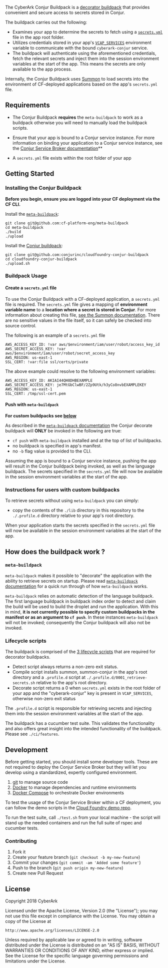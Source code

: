 The CyberArk Conjur Buildpack is a [decorator buildpack](https://github.com/cf-platform-eng/meta-buildpack#what-is-a-decorator) that provides convenient and secure access to secrets stored in Conjur.

The buildpack carries out the following:
 
+ Examines your app to determine the secrets to fetch using a [`secrets.yml`](https://cyberark.github.io/summon/#secrets.yml) file in the app root folder.
+ Utilizes credentials stored in your app's [`VCAP_SERVICES`](https://docs.run.pivotal.io/devguide/deploy-apps/environment-variable.html#VCAP-SERVICES) environment variable to communicate with the bound `cyberark-conjur` service.
+ The buildpack will authenticate using the aforementioned credentials, fetch the relevant secrets and inject them into the session environment variables at the start of the app. This means the secrets are only available to the app process.

Internally, the Conjur Buildpack uses [Summon](https://cyberark.github.io/summon/) to load secrets into the environment of CF-deployed applications based on the app's `secrets.yml` file.

## Requirements

+ The Conjur Buildpack **requires** the `meta-buildpack` to work as a buildpack otherwise you will need to manually load the buildpack scripts.

+ Ensure that your app is bound to a Conjur service instance. For more information on binding your application to a Conjur service instance, see the [Conjur Service Broker documentation](https://github.com/conjurinc/conjur-service-broker#binding-your-application-to-the-conjur-service)**

+ A `secrets.yml` file exists within the root folder of your app

## Getting Started

### Installing the Conjur Buildpack

**Before you begin, ensure you are logged into your CF deployment via the CF CLI.**

Install the [`meta-buildpack`](https://github.com/cf-platform-eng/meta-buildpack):
```
git clone git@github.com:cf-platform-eng/meta-buildpack
cd meta-buildpack
./build
./upload
```

Install the [Conjur buildpack](https://github.com/conjurinc/cloudfoundry-conjur-buildpack):
```
git clone git@github.com:conjurinc/cloudfoundry-conjur-buildpack
cd cloudfoundry-conjur-buildpack
./upload.sh
```

### Buildpack Usage

#### Create a `secrets.yml` file

To use the Conjur Buildpack with a CF-deployed application, a `secrets.yml` file is required. The `secrets.yml` file gives a mapping of **environment variable name** to a **location where a secret is stored in Conjur**. For more information about creating this file, [see the Summon documentation](https://cyberark.github.io/summon/#secrets.yml). There are no sensitive values in the file itself, so it can safely be checked into source control.

The following is an example of a `secrets.yml` file

```
AWS_ACCESS_KEY_ID: !var aws/$environment/iam/user/robot/access_key_id
AWS_SECRET_ACCESS_KEY: !var aws/$environment/iam/user/robot/secret_access_key
AWS_REGION: us-east-1
SSL_CERT: !var:file ssl/certs/private
```

The above example could resolve to the following environment variables:

```
AWS_ACCESS_KEY_ID: AKIAI44QH8DHBEXAMPLE
AWS_SECRET_ACCESS_KEY: je7MtGbClwBF/2Zp9Utk/h3yCo8nvbEXAMPLEKEY
AWS_REGION: us-east-1
SSL_CERT: /tmp/ssl-cert.pem
```

#### Push with `meta-buildpack`
**For custom buildpacks see [below](#custom-buildpack-instructions)**

As described in the [`meta-buildpack` documentation](https://github.com/cf-platform-eng/meta-buildpack#how-it-works) the Conjur decorate buildpack will **ONLY** be invoked in the following are true:

+ `cf push` with `meta-buildpack` installed and at the top of list of buildpacks. 
+ no buildpack is specified in app's manifest.
+ no `-b` flag value is provided to the CLI. 

Assuming the app is bound to a Conjur service instance, pushing the app will result in the Conjur buildpack being invoked, as well as the language buildpack. The secrets specified in the `secrets.yml` file will now be available in the session environment variables at the start of the app.

### <a name="custom-buildpack-instructions"></a>Instructions for users with custom buildpacks

To retrieve secrets without using `meta-buildpack` you can simply:

+ copy the contents of the `./lib` directory in this repository to the `./.profile.d` directory relative to your app's root directory.
 
When your application starts the secrets specified in the `secrets.yml` file will now be available in the session environment variables at the start of the app.

## How does the buildpack work ?

### `meta-buildpack`

`meta-buildpack` makes it possible to "decorate" the application with the ability to retrieve secrets on startup. Please read [`meta-buildpack` documentation](https://github.com/cf-platform-eng/meta-buildpack#how-it-works) for a quick run through of how `meta-buildpack` works. 

`meta-buildpack` relies on automatic detection of the language buildpack. The first language buildpack in buildpack index order to detect and claim the build will be used to build the droplet and run the application. With this in mind, **it is not currently possible to specify custom buildpacks in the manifest or as an argument to `cf push`**. In these instances `meta-buildpack` will not be invoked; consequently the Conjur buildpack will also not be invoked.

### Lifecycle scripts

The buildpack is comprised of the [3 lifecycle scripts](https://github.com/cf-platform-eng/meta-buildpack#how-to-write-a-decorator) that are required for decorator buildpacks.

+ Detect script always returns a non-zero exit status.
+ Compile script installs summon, summon-conjur in the app's root directory and a `.profile.d` script at `./.profile.d/0001_retrieve-secrets.sh` relative to the app's root directory.
+ Decorate script returns a 0 when `secrets.yml` exists in the root folder of your app and the "cyberark-conjur" key is present in `VCAP_SERVICES`, otherwise non-zero exit status

The `.profile.d` script is responsible for retrieving secrets and injecting them into the session environment variables at the start of the app.

The buildpack has a cucumber test suite. This validates the functionality and also offers great insight into the intended functionality of the buildpack. Please see `./ci/features`.


## Development

Before getting started, you should install some developer tools. These are not required to deploy the Conjur Service Broker but they will let you develop using a standardized, expertly configured environment.

1. [git][get-git] to manage source code
2. [Docker][get-docker] to manage dependencies and runtime environments
3. [Docker Compose][get-docker-compose] to orchestrate Docker environments

[get-docker]: https://docs.docker.com/engine/installation
[get-git]: https://git-scm.com/downloads
[get-docker-compose]: https://docs.docker.com/compose/install

To test the usage of the Conjur Service Broker within a CF deployment, you can
follow the demo scripts in the [Cloud Foundry demo repo](https://github.com/conjurinc/cloudfoundry-conjur-demo).

To run the test suite, call `./test.sh` from your local machine - the script will stand up the needed containers and run the full suite of rspec and cucumber tests.

### Contributing

1. Fork it
2. Create your feature branch (`git checkout -b my-new-feature`)
3. Commit your changes (`git commit -am 'Added some feature'`)
4. Push to the branch (`git push origin my-new-feature`)
5. Create new Pull Request

## License

Copyright 2018 CyberArk

Licensed under the Apache License, Version 2.0 (the "License");
you may not use this file except in compliance with the License.
You may obtain a copy of the License at

    http://www.apache.org/licenses/LICENSE-2.0

Unless required by applicable law or agreed to in writing, software
distributed under the License is distributed on an "AS IS" BASIS,
WITHOUT WARRANTIES OR CONDITIONS OF ANY KIND, either express or implied.
See the License for the specific language governing permissions and
limitations under the License.
